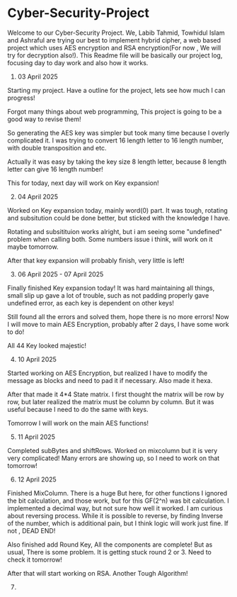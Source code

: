 # Cyber-Security-Project

Welcome to our Cyber-Security Project. We, Labib Tahmid, Towhidul Islam and Ashraful are trying our best to implement hybrid cipher, a web based project which uses AES encryption and RSA encryption(For now , We will try for decryption also!). This Readme file will be basically our project log, focusing day to day work and also how it works.

1. 03 April 2025

Starting my project. Have a outline for the project, lets see how much I can progress!

Forgot many things about web programming, This project is going to be a good way to revise them!

So generating the AES key was simpler but took many time because I overly complicated it. I was trying to convert 16 length letter to 16 length number, with double transposition and etc.

Actually it was easy by taking the key size 8 length letter, because 8 length letter can give 16 length number!

This for today, next day will work on Key expansion!

2. 04 April 2025

Worked on Key expansion today, mainly word(0) part. It was tough, rotating and subsitution could be done better, but sticked with the knowledge I have.

Rotating and subsitituion works alright, but i am seeing some "undefined" problem when calling both. Some numbers issue i think, will work on it maybe tomorrow.

After that key expansion will probably finish, very little is left!

3. 06 April 2025 - 07 April 2025

Finally finished Key expansion today! It was hard maintaining all things, small slip up gave a lot of trouble, such as not padding properly gave undefined error, as each key is dependent on other keys!

Still found all the errors and solved them, hope there is no more errors! Now I will move to main AES Encryption, probably after 2 days, I have some work to do!

All 44 Key looked majestic!

4. 10 April 2025

Started working on AES Encryption, but realized I have to modify the message as blocks and need to pad it if necessary. Also made it hexa.

After that made it 4\*4 State matrix. I first thought the matrix will be row by row, but later realized the matrix must be column by column. But it was useful because I need to do the same with keys.

Tomorrow I will work on the main AES functions!

5. 11 April 2025

Completed subBytes and shiftRows. Worked on mixcolumn but it is very very complicated! Many errors are showing up, so I need to work on that tomorrow!

6. 12 April 2025

Finished MixColumn. There is a huge But here, for other functions I ignored the bit calculation, and those work, but for this GF(2^n) was bit calculation. I implemented a decimal way, but not sure how well it worked. I am curious about reversing process. While it is possible to reverse, by finding Inverse of the number, which is additional pain, but I think logic will work just fine. If not , DEAD END!

Also finished add Round Key, All the components are complete! But as usual, There is some problem. It is getting stuck round 2 or 3. Need to check it tomorrow!

After that will start working on RSA. Another Tough Algorithm!

7.
